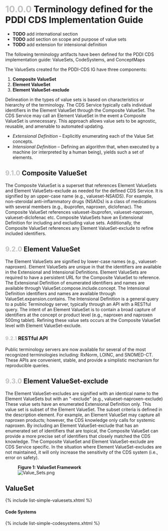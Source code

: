 
# <span style="color:silver"> 10.0.0 </span> Terminology defined for the PDDI CDS Implementation Guide

* **TODO** add international section
* **TODO** add section on scope and purpose of value sets
* **TODO** add extension for intensional definition 

The following terminology artifacts have been defined for the PDDI CDS implementation guide: ValueSets, CodeSystems, and ConceptMaps 

The ValueSets created for the PDDI-CDS IG have three components:  

1. **Composite ValueSet**
2. **Element ValueSet**
3. **Element ValueSet-exclude**
 
Delineation in the types of value sets is based on characteristics or hierarchy of the terminology. The CDS Service typically calls individual identifiers in the Element ValueSet through the Composite ValueSet. The CDS Service may call an Element ValueSet in the event a Composite ValueSet is unnecessary. This approach allows value sets to be agnostic, reusable, and amenable to automated updating.
 
* *Extensional Definition* – Explicitly enumerating each of the Value Set concepts.
* *Intensional Definition* – Defining an algorithm that, when executed by a machine (or interpreted by a human being), yields such a set of elements.
 
 
## <span style="color:silver"> 9.1.0 </span> Composite ValueSet
The Composite ValueSet is a superset that references Element ValueSets and Element ValueSets-exclude as needed for the defined CDS Service. It is signified by an upper-case name (e.g., valueset-NSAIDS). For example, non-steroidal anti-inflammatory drugs (NSAIDs) is a class of medications with several members (e.g., ibuprofen, naproxen, diclofenac). The Composite ValueSet references valueset-ibuprofen, valueset-naproxen, valueset-diclofenac etc. Composite ValueSets have an Extensional Definition for including and excluding value sets. Additionally, the Composite ValueSet references any Element ValueSet-exclude to refine included identifiers. 
## <span style="color:silver"> 9.2.0 </span> Element ValueSet
The Element ValueSets are signified by lower-case names (e.g., valueset-naproxen). Element ValueSets are unique in that the identifiers are available in the Extensional and Intensional Definitions. Element ValueSets are required to have a persistent URL for the Composite ValueSet to reference. The Extensional Definition of enumerated identifiers and names are available through ValueSet.compose.include.concept. The Intensional Definition identifiers and names are available through ValueSet.expansion.contains. The Intensional Definition is a general query to a public Terminology server, typically through an API with a RESTful query. The intent of an Element ValueSet is to contain a broad capture of identifiers at the concept or product level (e.g., naproxen and naproxen 500mg tablet). Refining these value sets occurs at the Composite ValueSet level with Element ValueSet-exclude.  
### <span style="color:silver"> 9.2.1 </span> RESTful API
Public terminology servers are now available for several of the most recognized terminologies including: RxNorm, LOINC, and SNOMED-CT. These APIs are convenient, stable, and provide a simplistic mechanism for reproducible queries. 
## <span style="color:silver"> 9.3.0 </span> Element ValueSet-exclude
The Element ValueSet-excludes are signified with an identical name to the Element ValueSets but with an "-exclude" (e.g., valueset-naproxen-exclude) These value sets have an enumerated Extensional Definition only. This value set is subset of the Element ValueSet. The subset criteria is defined in the description element. For example, an Element ValueSet may capture all naproxen products; however, the CDS knowledge only calls for systemic naproxen. By including an Element ValueSet-exclude that has an enumerated set of identifiers that are topical, the Composite ValueSet can provide a more precise set of identifiers that closely matched the CDS knowledge. The Composite ValueSet and Element ValueSet-exclude are CDS Service specific. In the situation where Element ValueSet-excludes are not maintained, it will only increase the sensitivity of the CDS system (i.e., error on safety).




<figure class="figure">
<figcaption class="figure-caption"><strong>Figure 1: ValueSet Framework </strong></figcaption>
  <img src="assets/images/Value_Sets.png" class="figure-img img-responsive img-rounded center-block" alt="Value_Sets.png" />
</figure>

## ValueSet

{% include list-simple-valuesets.xhtml %} 

<p/><p/>


#### Code Systems



{% include list-simple-codesystems.xhtml %} 

<p/><p/>



